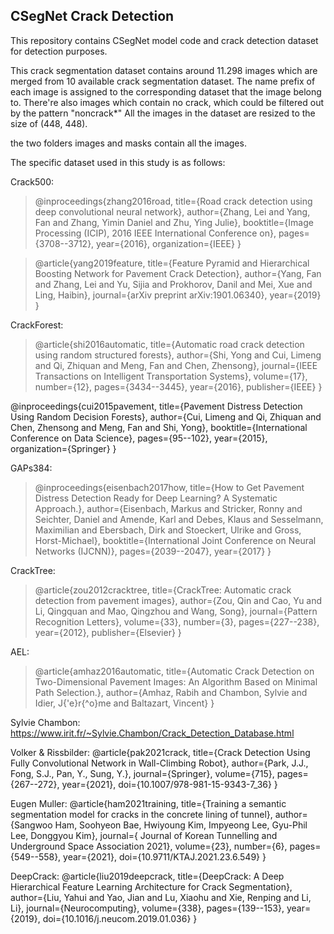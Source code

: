 ## CSegNet Crack Detection
This repository contains CSegNet model code and crack detection dataset for detection purposes.

This crack segmentation dataset contains around 11.298 images which are merged from 10 available crack segmentation dataset.
The name prefix of each image is assigned to the corresponding dataset that the image belong to. 
There're also images which contain no crack, which could be filtered out by the pattern "noncrack*"
All the images in the dataset are resized to the size of (448, 448).

the two folders images and masks contain all the images.

The specific dataset used in this study is as follows:

Crack500:
>@inproceedings{zhang2016road,
  title={Road crack detection using deep convolutional neural network},
  author={Zhang, Lei and Yang, Fan and Zhang, Yimin Daniel and Zhu, Ying Julie},
  booktitle={Image Processing (ICIP), 2016 IEEE International Conference on},
  pages={3708--3712},
  year={2016},
  organization={IEEE}
}

>@article{yang2019feature,
  title={Feature Pyramid and Hierarchical Boosting Network for Pavement Crack Detection},
  author={Yang, Fan and Zhang, Lei and Yu, Sijia and Prokhorov, Danil and Mei, Xue and Ling, Haibin},
  journal={arXiv preprint arXiv:1901.06340},
  year={2019}
}

CrackForest: 
>@article{shi2016automatic,
  title={Automatic road crack detection using random structured forests},
  author={Shi, Yong and Cui, Limeng and Qi, Zhiquan and Meng, Fan and Chen, Zhensong},
  journal={IEEE Transactions on Intelligent Transportation Systems},
  volume={17},
  number={12},
  pages={3434--3445},
  year={2016},
  publisher={IEEE}
}

@inproceedings{cui2015pavement,
  title={Pavement Distress Detection Using Random Decision Forests},
  author={Cui, Limeng and Qi, Zhiquan and Chen, Zhensong and Meng, Fan and Shi, Yong},
  booktitle={International Conference on Data Science},
  pages={95--102},
  year={2015},
  organization={Springer}
}

GAPs384: 
>@inproceedings{eisenbach2017how,
  title={How to Get Pavement Distress Detection Ready for Deep Learning? A Systematic Approach.},
  author={Eisenbach, Markus and Stricker, Ronny and Seichter, Daniel and Amende, Karl and Debes, Klaus
          and Sesselmann, Maximilian and Ebersbach, Dirk and Stoeckert, Ulrike
          and Gross, Horst-Michael},
  booktitle={International Joint Conference on Neural Networks (IJCNN)},
  pages={2039--2047},
  year={2017}
}

CrackTree:
>@article{zou2012cracktree,
  title={CrackTree: Automatic crack detection from pavement images},
  author={Zou, Qin and Cao, Yu and Li, Qingquan and Mao, Qingzhou and Wang, Song},
  journal={Pattern Recognition Letters},
  volume={33},
  number={3},
  pages={227--238},
  year={2012},
  publisher={Elsevier}
}

AEL: 
>@article{amhaz2016automatic,
  title={Automatic Crack Detection on Two-Dimensional Pavement Images: An Algorithm Based on Minimal Path Selection.},
  author={Amhaz, Rabih and Chambon, Sylvie and Idier, J{\'e}r{\^o}me and Baltazart, Vincent}
}

Sylvie Chambon:
https://www.irit.fr/~Sylvie.Chambon/Crack_Detection_Database.html

Volker & Rissbilder:
@article{pak2021crack,
  title={Crack Detection Using Fully Convolutional Network in Wall-Climbing Robot},
  author={Park, J.J., Fong, S.J., Pan, Y., Sung, Y.},
  journal={Springer},
  volume={715},
  pages={267--272},
  year={2021},
  doi={10.1007/978-981-15-9343-7_36}
}

Eugen Muller:
@article{ham2021training,
  title={Training a semantic segmentation model for cracks in the concrete lining of tunnel},
  author={Sangwoo Ham, Soohyeon Bae, Hwiyoung Kim, Impyeong Lee, Gyu-Phil Lee, Donggyou Kim},
  journal={ Journal of Korean Tunnelling and Underground Space Association 2021},
  volume={23},
  number={6},
  pages={549--558},
  year={2021},
  doi={10.9711/KTAJ.2021.23.6.549}
}

DeepCrack:
@article{liu2019deepcrack,
  title={DeepCrack: A Deep Hierarchical Feature Learning Architecture for Crack Segmentation},
  author={Liu, Yahui and Yao, Jian and Lu, Xiaohu and Xie, Renping and Li, Li},
  journal={Neurocomputing},
  volume={338},
  pages={139--153},
  year={2019},
  doi={10.1016/j.neucom.2019.01.036}
}

